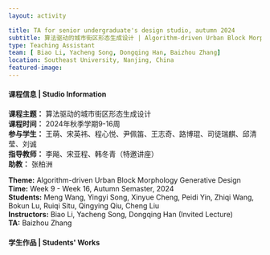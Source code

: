 ```yaml
---
layout: activity

title: TA for senior undergraduate's design studio, autumn 2024
subtitle: 算法驱动的城市街区形态生成设计 | Algorithm-driven Urban Block Morphology Generative Design 
type: Teaching Assistant
team: [ Biao Li, Yacheng Song, Dongqing Han, Baizhou Zhang]
location: Southeast University, Nanjing, China
featured-image: 
---
```


#### 课程信息 | Studio Information

**课程主题：** 算法驱动的城市街区形态生成设计  
**课程时间：** 2024年秋季学期9-16周  
**参与学生：** 王萌、宋英祎、程心悦、尹佩笛、王志奇、路博琨、司徒瑞麒、邱清莹、刘诚  
**指导教师：** 李飚、宋亚程、韩冬青（特邀讲座）  
**助教：** 张柏洲  

**Theme:** Algorithm-driven Urban Block Morphology Generative Design  
**Time:** Week 9 - Week 16, Autumn Semaster, 2024  
**Students:** Meng Wang, Yingyi Song, Xinyue Cheng, Peidi Yin, Zhiqi Wang, Bokun Lu, Ruiqi Situ, Qingying Qiu, Cheng Liu  
**Instructors:** Biao Li, Yacheng Song, Dongqing Han (Invited Lecture)  
**TA:** Baizhou Zhang

#### 学生作品 | Students' Works